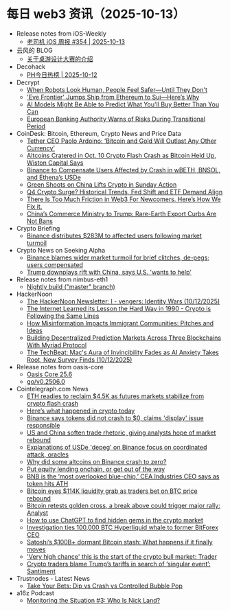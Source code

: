 # 每日 web3 资讯（2025-10-13）

- Release notes from iOS-Weekly
  - [老司机 iOS 周报 #354 | 2025-10-13](https://github.com/SwiftOldDriver/iOS-Weekly/releases/tag/%23354)
- 云风的 BLOG
  - [关于桌游设计大赛的介绍](https://blog.codingnow.com/2025/10/boardgame_design_contest.html)
- Decohack
  - [PH今日热榜 | 2025-10-12](https://decohack.com/producthunt-daily-2025-10-12/)
- Decrypt
  - [When Robots Look Human, People Feel Safer—Until They Don't](https://decrypt.co/343415/when-robots-look-human-people-safer-until-dont)
  - ['Eve Frontier' Jumps Ship from Ethereum to Sui—Here’s Why](https://decrypt.co/343962/eve-frontier-jumps-ship-ethereum-sui-heres-why)
  - [AI Models Might Be Able to Predict What You'll Buy Better Than You Can](https://decrypt.co/343838/ai-models-might-be-able-to-predict-what-youll-buy-better-than-you-can)
  - [European Banking Authority Warns of Risks During Transitional Period](https://decrypt.co/343846/european-banking-authority-warns-of-risks-during-transitional-period)
- CoinDesk: Bitcoin, Ethereum, Crypto News and Price Data
  - [Tether CEO Paolo Ardoino: ‘Bitcoin and Gold Will Outlast Any Other Currency’](https://www.coindesk.com/markets/2025/10/12/tether-ceo-paolo-ardoino-bitcoin-and-gold-will-outlast-any-other-currency)
  - [Altcoins Cratered in Oct. 10 Crypto Flash Crash as Bitcoin Held Up, Wiston Capital Says](https://www.coindesk.com/markets/2025/10/12/altcoins-cratered-in-oct-10-crypto-flash-crash-as-bitcoin-held-up-wiston-capital-says)
  - [Binance to Compensate Users Affected by Crash in wBETH, BNSOL, and Ethena’s USDe](https://www.coindesk.com/markets/2025/10/12/binance-to-compensate-users-affected-by-crash-in-wbeth-bnsol-and-ethena-s-usde)
  - [Green Shoots on China Lifts Crypto in Sunday Action](https://www.coindesk.com/markets/2025/10/12/green-shoots-on-china-lifts-crypto-in-sunday-action)
  - [Q4 Crypto Surge? Historical Trends, Fed Shift and ETF Demand Align](https://www.coindesk.com/markets/2025/10/08/q4-crypto-surge-historical-trends-fed-shift-and-etf-demand-align)
  - [There Is Too Much Friction in Web3 For Newcomers. Here’s How We Fix it.](https://www.coindesk.com/opinion/2025/10/11/there-is-too-much-friction-in-web3-for-newcomers-here-s-how-we-fix-it)
  - [China’s Commerce Ministry to Trump: Rare-Earth Export Curbs Are Not Bans](https://www.coindesk.com/markets/2025/10/12/china-s-commerce-ministry-to-trump-rare-earth-export-curbs-are-not-bans)
- Crypto Briefing
  - [Binance distributes $283M to affected users following market turmoil](https://cryptobriefing.com/binance-compensation-distribution-volatility/)
- Crypto News on Seeking Alpha
  - [Binance blames wider market turmoil for brief clitches, de-pegs; users compensated](https://seekingalpha.com/news/4503474-binance-blames-wider-market-turmoil-for-brief-clitches-de-pegs-users-compensated?utm_source=feed_news_crypto&utm_medium=referral&feed_item_type=news)
  - [Trump downplays rift with China, says U.S. 'wants to help'](https://seekingalpha.com/news/4503469-trump-downplays-rift-with-china-says-us-wants-to-help?utm_source=feed_news_crypto&utm_medium=referral&feed_item_type=news)
- Release notes from nimbus-eth1
  - [Nightly build ("master" branch)](https://github.com/status-im/nimbus-eth1/releases/tag/nightly)
- HackerNoon
  - [The HackerNoon Newsletter: I - vengers: Identity Wars (10/12/2025)](https://hackernoon.com/10-12-2025-newsletter?source=rss)
  - [The Internet Learned its Lesson the Hard Way in 1990 - Crypto is Following the Same Lines](https://hackernoon.com/the-internet-learned-its-lesson-the-hard-way-in-1990-crypto-is-following-the-same-lines?source=rss)
  - [How Misinformation Impacts Immigrant Communities: Pitches and Ideas](https://hackernoon.com/how-misinformation-impacts-immigrant-communities-pitches-and-ideas?source=rss)
  - [Building Decentralized Prediction Markets Across Three Blockchains With Myriad Protocol](https://hackernoon.com/building-decentralized-prediction-markets-across-three-blockchains-with-myriad-protocol?source=rss)
  - [The TechBeat: Mac's Aura of Invincibility Fades as AI Anxiety Takes Root, New Survey Finds (10/12/2025)](https://hackernoon.com/10-12-2025-techbeat?source=rss)
- Release notes from oasis-core
  - [Oasis Core 25.6](https://github.com/oasisprotocol/oasis-core/releases/tag/v25.6)
  - [go/v0.2506.0](https://github.com/oasisprotocol/oasis-core/releases/tag/go%2Fv0.2506.0)
- Cointelegraph.com News
  - [ETH readies to reclaim $4.5K as futures markets stabilize from crypto flash crash](https://cointelegraph.com/news/eth-readies-to-reclaim-4-5k-as-futures-markets-stabilize-from-crypto-flash-crash?utm_source=rss_feed&utm_medium=rss&utm_campaign=rss_partner_inbound)
  - [Here’s what happened in crypto today](https://cointelegraph.com/news/what-happened-in-crypto-today?utm_source=rss_feed&utm_medium=rss&utm_campaign=rss_partner_inbound)
  - [Binance says tokens did not crash to $0, claims 'display' issue responsible](https://cointelegraph.com/news/binance-tokens-not-crash-0-display-issue?utm_source=rss_feed&utm_medium=rss&utm_campaign=rss_partner_inbound)
  - [US and China soften trade rhetoric, giving analysts hope of market rebound](https://cointelegraph.com/news/us-china-soften-trade-rhetoric-market-rebound?utm_source=rss_feed&utm_medium=rss&utm_campaign=rss_partner_inbound)
  - [Explanations of USDe 'depeg' on Binance focus on coordinated attack, oracles](https://cointelegraph.com/news/usde-depeg-oracle-issues-ethena-founder?utm_source=rss_feed&utm_medium=rss&utm_campaign=rss_partner_inbound)
  - [Why did some altcoins on Binance crash to zero?](https://cointelegraph.com/news/why-did-some-altcoins-on-binance-crash-to-zero?utm_source=rss_feed&utm_medium=rss&utm_campaign=rss_partner_inbound)
  - [Put equity lending onchain, or get out of the way](https://cointelegraph.com/news/equity-lending-onchain-or-get-out-of-the-way?utm_source=rss_feed&utm_medium=rss&utm_campaign=rss_partner_inbound)
  - [BNB is the ‘most overlooked blue-chip,’ CEA Industries CEO says as token hits ATH](https://cointelegraph.com/news/bnb-overlooked-blue-chip-cea-industries-ceo?utm_source=rss_feed&utm_medium=rss&utm_campaign=rss_partner_inbound)
  - [Bitcoin eyes $114K liquidity grab as traders bet on BTC price rebound](https://cointelegraph.com/news/bitcoin-eyes-114k-liquidity-grab-as-traders-bet-on-btc-price-rebound?utm_source=rss_feed&utm_medium=rss&utm_campaign=rss_partner_inbound)
  - [Bitcoin retests golden cross, a break above could trigger major rally: Analyst](https://cointelegraph.com/news/bitcoin-retests-golden-cross-major-rally-analyst?utm_source=rss_feed&utm_medium=rss&utm_campaign=rss_partner_inbound)
  - [How to use ChatGPT to find hidden gems in the crypto market](https://cointelegraph.com/news/how-to-use-chatgpt-to-find-hidden-gems-in-the-crypto-market?utm_source=rss_feed&utm_medium=rss&utm_campaign=rss_partner_inbound)
  - [Investigation ties 100,000 BTC Hyperliquid whale to former BitForex CEO](https://cointelegraph.com/news/hyperliquid-whale-linked-former-bitforex-ceo?utm_source=rss_feed&utm_medium=rss&utm_campaign=rss_partner_inbound)
  - [Satoshi’s $100B+ dormant Bitcoin stash: What happens if it finally moves](https://cointelegraph.com/explained/satoshi-s-100b-dormant-bitcoin-stash-what-happens-if-it-finally-moves?utm_source=rss_feed&utm_medium=rss&utm_campaign=rss_partner_inbound)
  - ['Very high chance' this is the start of the crypto bull market: Trader](https://cointelegraph.com/news/crypto-market-bull-run-start-trader-forecasts?utm_source=rss_feed&utm_medium=rss&utm_campaign=rss_partner_inbound)
  - [Crypto traders blame Trump’s tariffs in search of ‘singular event’: Santiment](https://cointelegraph.com/news/crypto-traders-us-donald-trump-tariffs-market-decline-santiment?utm_source=rss_feed&utm_medium=rss&utm_campaign=rss_partner_inbound)
- Trustnodes - Latest News
  - [Take Your Bets: Dip vs Crash vs Controlled Bubble Pop](https://www.trustnodes.com/2025/10/12/take-your-bets-dip-vs-crash-vs-controlled-bubble-pop)
- a16z Podcast
  - [Monitoring the Situation #3: Who Is Nick Land?](https://a16z.simplecast.com/episodes/monitoring-the-situation-3-who-is-nick-land-zV3Lr5Ku)
